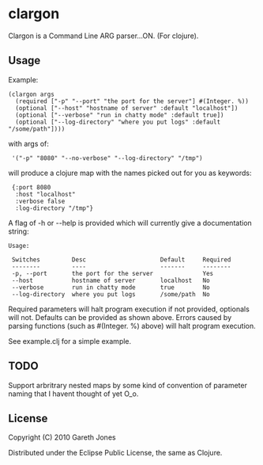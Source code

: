 # clargon

Clargon is a Command Line ARG parser...ON. (For clojure).

## Usage

Example:

    (clargon args
      (required ["-p" "--port" "the port for the server"] #(Integer. %))
      (optional ["--host" "hostname of server" :default "localhost"])
      (optional ["--verbose" "run in chatty mode" :default true])
      (optional ["--log-directory" "where you put logs" :default "/some/path"])))

with args of:

     '("-p" "8080" "--no-verbose" "--log-directory" "/tmp")

will produce a clojure map with the names picked out for you as keywords:

     {:port 8080
      :host "localhost"
      :verbose false
      :log-directory "/tmp"}

A flag of -h or --help is provided which will currently give a
documentation string:

    Usage:

     Switches         Desc                     Default     Required 
     --------         ----                     -------     -------- 
     -p, --port       the port for the server              Yes      
     --host           hostname of server       localhost   No       
     --verbose        run in chatty mode       true        No       
     --log-directory  where you put logs       /some/path  No       

Required parameters will halt program execution if not provided,
optionals will not. Defaults can be provided as shown above. Errors
caused by parsing functions (such as #(Integer. %) above) will halt
program execution.

See example.clj for a simple example.

## TODO

Support arbritrary nested maps by some kind of convention of parameter
naming that I havent thought of yet O_o.

## License

Copyright (C) 2010 Gareth Jones

Distributed under the Eclipse Public License, the same as Clojure.
